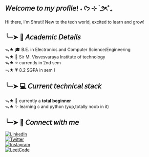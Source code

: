 ## 𝘞𝘦𝘭𝘤𝘰𝘮𝘦 𝘵𝘰 𝘮𝘺 𝘱𝘳𝘰𝘧𝘪𝘭𝘦! ˖ ᡣ𐭩 ⊹ ࣪  ౨ৎ˚₊ 
Hi there, I'm Shruti!
New to the tech world, excited to learn and grow!<br>
## ╰┈➤ 📘 𝘈𝘤𝘢𝘥𝘦𝘮𝘪𝘤 𝘋𝘦𝘵𝘢𝘪𝘭𝘴 
ᯓ★ 🎓 B.E. in Electronics and  Computer Science/Engineering <br>
ᯓ★ 🏫 Sir M. Visvesvaraya Institute of technology <br>
ᯓ★ ⭐ currently in 2nd sem <br> 
ᯓ★ 💗  8.2 SGPA in sem I
## ╰┈➤ 💻 𝘊𝘶𝘳𝘳𝘦𝘯𝘵 𝘵𝘦𝘤𝘩𝘯𝘪𝘤𝘢𝘭 𝘴𝘵𝘢𝘤𝘬 
ᯓ★ 🌱 currently a **total beginner** <br>
ᯓ★ ✨ learning c and python (yup,totally      noob in it)
## ╰┈➤ 🔗 𝘊𝘰𝘯𝘯𝘦𝘤𝘵 𝘸𝘪𝘵𝘩 𝘮𝘦
[![LinkedIn](https://img.shields.io/badge/-LinkedIn-0A66C2?style=for-the-badge&logo=linkedin&logoColor=white)](https://www.linkedin.com/in/shruti-saumya-417869336) <br>
[![Twitter](https://img.shields.io/badge/-Twitter-1DA1F2?style=for-the-badge&logo=twitter&logoColor=white)](https://x.com/yeonzzmin)<br>
[![Instagram](https://img.shields.io/badge/Instagram-E4405F?style=for-the-badge&logo=instagram&logoColor=white)](https://www.instagram.com/swu._.tea/) <br>
[![LeetCode](https://img.shields.io/badge/LeetCode-orange?style=for-the-badge&logo=leetcode&logoColor=white)](https://leetcode.com/u/Shruti_Saumya/)